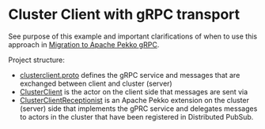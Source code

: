 # Cluster Client with gRPC transport
	
See purpose of this example and important clarifications of when to use this approach in
[Migration to Apache Pekko gRPC](https://pekko.apache.org/docs/pekko/current/cluster-client.html#migration-to-apache-pekko-grpc).

Project structure:

* [clusterclient.proto](src/main/protobuf/clusterclient.proto) defines the gRPC service and messages
  that are exchanged between client and cluster (server)
* [ClusterClient](src/main/scala/sample/cluster/client/grpc/ClusterClient.scala) is the actor on the client
  side that messages are sent via
* [ClusterClientReceptionist](src/main/scala/sample/cluster/client/grpc/ClusterClientReceptionist.scala)
  is an Apache Pekko extension on the cluster (server) side that implements the gPRC service and delegates
  messages to actors in the cluster that have been registered in Distributed PubSub. 
